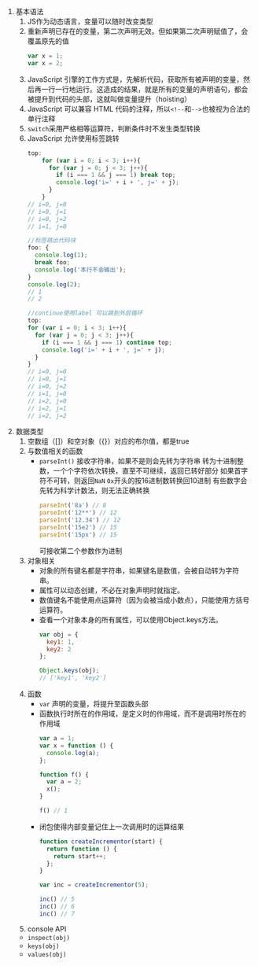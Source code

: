 1. 基本语法
    1. JS作为动态语言，变量可以随时改变类型
    2. 重新声明已存在的变量，第二次声明无效。但如果第二次声明赋值了，会覆盖原先的值
        ```js
        var x = 1;
        var x = 2;
        ```
    3. JavaScript 引擎的工作方式是，先解析代码，获取所有被声明的变量，然后再一行一行地运行。这造成的结果，就是所有的变量的声明语句，都会被提升到代码的头部，这就叫做变量提升（hoisting）
    4. JavaScript 可以兼容 HTML 代码的注释，所以`<!--`和`-->`也被视为合法的单行注释
    5. `switch`采用严格相等运算符，判断条件时不发生类型转换
    6. JavaScript 允许使用标签跳转
        ```js
        top:
            for (var i = 0; i < 3; i++){
              for (var j = 0; j < 3; j++){
                if (i === 1 && j === 1) break top;
                console.log('i=' + i + ', j=' + j);
              }
            }
        // i=0, j=0
        // i=0, j=1
        // i=0, j=2
        // i=1, j=0

        //标签跳出代码块
        foo: {
          console.log(1);
          break foo;
          console.log('本行不会输出');
        }
        console.log(2);
        // 1
        // 2

        //continue使用label 可以跳到外层循环
        top:
        for (var i = 0; i < 3; i++){
          for (var j = 0; j < 3; j++){
            if (i === 1 && j === 1) continue top;
            console.log('i=' + i + ', j=' + j);
          }
        }
        // i=0, j=0
        // i=0, j=1
        // i=0, j=2
        // i=1, j=0
        // i=2, j=0
        // i=2, j=1
        // i=2, j=2
        ```
2. 数据类型
    1. 空数组（[]）和空对象（{}）对应的布尔值，都是true
    2. 与数值相关的函数
         - `parseInt()`
            接收字符串，如果不是则会先转为字符串
            转为十进制整数，一个个字符依次转换，直至不可继续，返回已转好部分
            如果首字符不可转，则返回`NaN`
            `0x`开头的按16进制数转换回10进制
            有些数字会先转为科学计数法，则无法正确转换
            ```js
            parseInt('8a') // 8
            parseInt('12**') // 12
            parseInt('12.34') // 12
            parseInt('15e2') // 15
            parseInt('15px') // 15
            ```
            可接收第二个参数作为进制
    3. 对象相关 
        - 对象的所有键名都是字符串，如果键名是数值，会被自动转为字符串。
        - 属性可以动态创建，不必在对象声明时就指定。
        - 数值键名不能使用点运算符（因为会被当成小数点），只能使用方括号运算符。
        - 查看一个对象本身的所有属性，可以使用Object.keys方法。
          ```js
          var obj = {
            key1: 1,
            key2: 2
          };
          
          Object.keys(obj);
          // ['key1', 'key2']
          ```
    4. 函数
        - `var` 声明的变量，将提升至函数头部
        - 函数执行时所在的作用域，是定义时的作用域，而不是调用时所在的作用域
          ```js
          var a = 1;
          var x = function () {
            console.log(a);
          };
          
          function f() {
            var a = 2;
            x();
          }
          
          f() // 1
          ```
        - 闭包使得内部变量记住上一次调用时的运算结果
          ```js
          function createIncrementor(start) {
            return function () {
              return start++;
            };
          }

          var inc = createIncrementor(5);

          inc() // 5
          inc() // 6
          inc() // 7
          ```
    5. console API
      - `inspect(obj)`
      - `keys(obj)`
      - `values(obj)`